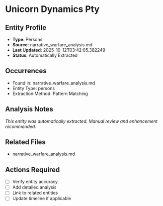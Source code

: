 # Unicorn Dynamics Pty

## Entity Profile
- **Type**: Persons
- **Source**: narrative_warfare_analysis.md
- **Last Updated**: 2025-10-12T03:42:05.382249
- **Status**: Automatically Extracted

## Occurrences
- Found in: narrative_warfare_analysis.md
- Entity Type: persons
- Extraction Method: Pattern Matching

## Analysis Notes
*This entity was automatically extracted. Manual review and enhancement recommended.*

## Related Files
- narrative_warfare_analysis.md

## Actions Required
- [ ] Verify entity accuracy
- [ ] Add detailed analysis
- [ ] Link to related entities
- [ ] Update timeline if applicable
